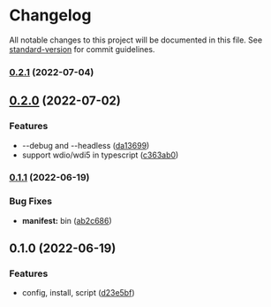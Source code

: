# Changelog

All notable changes to this project will be documented in this file. See [standard-version](https://github.com/conventional-changelog/standard-version) for commit guidelines.

### [0.2.1](https://github.com/ui5-community/create-wdi5/compare/v0.2.0...v0.2.1) (2022-07-04)

## [0.2.0](https://github.com/ui5-community/create-wdi5/compare/v0.1.1...v0.2.0) (2022-07-02)


### Features

* --debug and --headless ([da13699](https://github.com/ui5-community/create-wdi5/commit/da13699aee7a7029fd1af646a2b70df2278f0d6c))
* support wdio/wdi5 in typescript ([c363ab0](https://github.com/ui5-community/create-wdi5/commit/c363ab0619e9826ce6a43a3ee9d62ac9afd0aa08))

### [0.1.1](https://github.com/ui5-community/create-wdi5/compare/v0.1.0...v0.1.1) (2022-06-19)


### Bug Fixes

* **manifest:** bin ([ab2c686](https://github.com/ui5-community/create-wdi5/commit/ab2c6864b3b2033bc373d9cc155f0e68a3c52282))

## 0.1.0 (2022-06-19)


### Features

* config, install, script ([d23e5bf](https://github.com/ui5-community/create-wdi5/commit/d23e5bf2d4cce82befa80fb2b44496a6f6005fa0))

